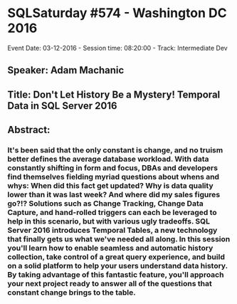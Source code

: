 # SQLSaturday #574 - Washington DC 2016
Event Date: 03-12-2016 - Session time: 08:20:00 - Track: Intermediate Dev
## Speaker: Adam Machanic
## Title: Don't Let History Be a Mystery! Temporal Data in SQL Server 2016
## Abstract:
### It's been said that the only constant is change, and no truism better defines the average database workload. With data constantly shifting in form and focus, DBAs and developers find themselves fielding myriad questions about whens and whys: When did this fact get updated? Why is data quality lower than it was last week? And where did my sales figures go?!? Solutions such as Change Tracking, Change Data Capture, and hand-rolled triggers can each be leveraged to help in this scenario, but with various ugly tradeoffs. SQL Server 2016 introduces Temporal Tables, a new technology that finally gets us what we've needed all along. In this session you'll learn how to enable seamless and automatic history collection, take control of a great query experience, and build on a solid platform to help your users understand data history. By taking advantage of this fantastic feature, you'll approach your next project ready to answer all of the questions that constant change brings to the table.

